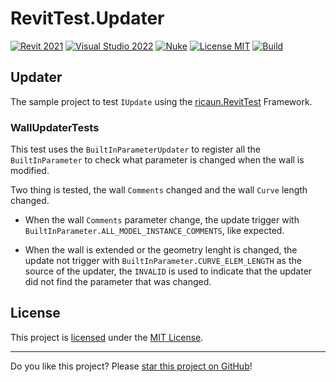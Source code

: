 ﻿# RevitTest.Updater

[![Revit 2021](https://img.shields.io/badge/Revit-2021+-blue.svg)](../..)
[![Visual Studio 2022](https://img.shields.io/badge/Visual%20Studio-2022-blue)](../..)
[![Nuke](https://img.shields.io/badge/Nuke-Build-blue)](https://nuke.build/)
[![License MIT](https://img.shields.io/badge/License-MIT-blue.svg)](LICENSE)
[![Build](../../actions/workflows/Build.yml/badge.svg)](../../actions)

## Updater

The sample project to test `IUpdate` using the [ricaun.RevitTest](https://ricaun.com/RevitTest) Framework.

### WallUpdaterTests

This test uses the `BuiltInParameterUpdater` to register all the `BuiltInParameter` to check what parameter is changed when the wall is modified.

Two thing is tested, the wall `Comments` changed and the wall `Curve` length changed.

* When the wall `Comments` parameter change, the update trigger with `BuiltInParameter.ALL_MODEL_INSTANCE_COMMENTS`, like expected.

* When the wall is extended or the geometry lenght is changed, the update not trigger with `BuiltInParameter.CURVE_ELEM_LENGTH` as the source of the updater, the `INVALID` is used to indicate that the updater did not find the parameter that was changed.

## License

This project is [licensed](LICENSE) under the [MIT License](https://en.wikipedia.org/wiki/MIT_License).

---

Do you like this project? Please [star this project on GitHub](../../stargazers)!